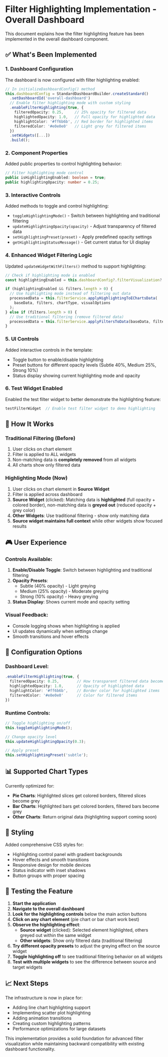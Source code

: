 # Filter Highlighting Implementation - Overall Dashboard

This document explains how the filter highlighting feature has been implemented in the overall dashboard component.

## ✅ What's Been Implemented

### 1. **Dashboard Configuration**
The dashboard is now configured with filter highlighting enabled:

```typescript
// In initializeDashboardConfig() method
this.dashboardConfig = StandardDashboardBuilder.createStandard()
  .setDashboardId('overall-dashboard')
  // Enable filter highlighting mode with custom styling
  .enableFilterHighlighting(true, {
    filteredOpacity: 0.25,     // 25% opacity for filtered data
    highlightedOpacity: 1.0,   // Full opacity for highlighted data
    highlightColor: '#ff6b6b', // Red border for highlighted items
    filteredColor: '#e0e0e0'   // Light grey for filtered items
  })
  .setWidgets([...])
  .build();
```

### 2. **Component Properties**
Added public properties to control highlighting behavior:

```typescript
// Filter highlighting mode control
public isHighlightingEnabled: boolean = true;
public highlightingOpacity: number = 0.25;
```

### 3. **Interactive Controls**
Added methods to toggle and control highlighting:

- `toggleHighlightingMode()` - Switch between highlighting and traditional filtering
- `updateHighlightingOpacity(opacity)` - Adjust transparency of filtered data
- `setHighlightingPreset(preset)` - Apply predefined opacity settings
- `getHighlightingStatusMessage()` - Get current status for UI display

### 4. **Enhanced Widget Filtering Logic**
Updated `updateWidgetWithFilters()` method to support highlighting:

```typescript
// Check if highlighting mode is enabled
const highlightingEnabled = this.dashboardConfig?.filterVisualization?.enableHighlighting;

if (highlightingEnabled && filters.length > 0) {
  // Use highlighting mode instead of filtering out data
  processedData = this.filterService.applyHighlightingToEChartsData(
    baseData, filters, chartType, visualOptions
  );
} else if (filters.length > 0) {
  // Use traditional filtering (remove filtered data)
  processedData = this.filterService.applyFiltersToData(baseData, filters);
}
```

### 5. **UI Controls**
Added interactive controls in the template:

- Toggle button to enable/disable highlighting
- Preset buttons for different opacity levels (Subtle 40%, Medium 25%, Strong 10%)
- Status display showing current highlighting mode and opacity

### 6. **Test Widget Enabled**
Enabled the test filter widget to better demonstrate the highlighting feature:

```typescript
testFilterWidget  // Enable test filter widget to demo highlighting
```

## 🎯 How It Works

### Traditional Filtering (Before)
1. User clicks on chart element
2. Filter is applied to ALL widgets
3. Non-matching data is **completely removed** from all widgets
4. All charts show only filtered data

### Highlighting Mode (Now)
1. User clicks on chart element in **Source Widget**
2. Filter is applied across dashboard
3. **Source Widget** (clicked): Matching data is **highlighted** (full opacity + colored border), non-matching data is **greyed out** (reduced opacity + grey color)
4. **Other Widgets**: Use traditional filtering - show only matching data
5. **Source widget maintains full context** while other widgets show focused results

## 🎮 User Experience

### Controls Available:
1. **Enable/Disable Toggle**: Switch between highlighting and traditional filtering
2. **Opacity Presets**: 
   - Subtle (40% opacity) - Light greying
   - Medium (25% opacity) - Moderate greying  
   - Strong (10% opacity) - Heavy greying
3. **Status Display**: Shows current mode and opacity setting

### Visual Feedback:
- Console logging shows when highlighting is applied
- UI updates dynamically when settings change
- Smooth transitions and hover effects

## 🔧 Configuration Options

### Dashboard Level:
```typescript
.enableFilterHighlighting(true, {
  filteredOpacity: 0.25,        // How transparent filtered data becomes
  highlightedOpacity: 1.0,      // Opacity of highlighted data
  highlightColor: '#ff6b6b',    // Border color for highlighted items
  filteredColor: '#e0e0e0'      // Color for filtered items
})
```

### Runtime Controls:
```typescript
// Toggle highlighting on/off
this.toggleHighlightingMode();

// Change opacity level
this.updateHighlightingOpacity(0.3);

// Apply preset
this.setHighlightingPreset('subtle');
```

## 📊 Supported Chart Types

Currently optimized for:
- **Pie Charts**: Highlighted slices get colored borders, filtered slices become grey
- **Bar Charts**: Highlighted bars get colored borders, filtered bars become grey
- **Other Charts**: Return original data (highlighting support coming soon)

## 🎨 Styling

Added comprehensive CSS styles for:
- Highlighting control panel with gradient backgrounds
- Hover effects and smooth transitions
- Responsive design for mobile devices
- Status indicator with inset shadows
- Button groups with proper spacing

## 🚀 Testing the Feature

1. **Start the application**
2. **Navigate to the overall dashboard**
3. **Look for the highlighting controls** below the main action buttons
4. **Click on any chart element** (pie chart or bar chart work best)
5. **Observe the highlighting effect**:
   - **Source widget** (clicked): Selected element highlighted, others greyed out within the same widget
   - **Other widgets**: Show only filtered data (traditional filtering)
6. **Try different opacity presets** to adjust the greying effect on the source widget
7. **Toggle highlighting off** to see traditional filtering behavior on all widgets
8. **Test with multiple widgets** to see the difference between source and target widgets

## 📈 Next Steps

The infrastructure is now in place for:
- Adding line chart highlighting support
- Implementing scatter plot highlighting
- Adding animation transitions
- Creating custom highlighting patterns
- Performance optimizations for large datasets

This implementation provides a solid foundation for advanced filter visualization while maintaining backward compatibility with existing dashboard functionality. 